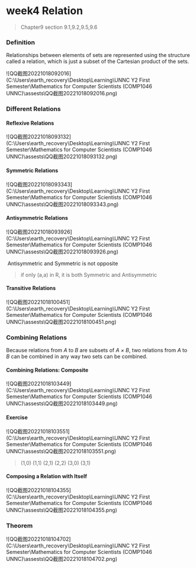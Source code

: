 # week4 Relation

> Chapter9 section 9.1,9.2,9.5,9.6

### Definition

Relationships between elements of sets are represented using the structure called a relation, which is just a subset of the Cartesian product of the sets.

![QQ截图20221018092016](C:\Users\earth_recovery\Desktop\Learning\UNNC Y2 First Semester\Mathematics for Computer Scientists (COMP1046 UNNC)\assests\QQ截图20221018092016.png)

### Different Relations

#### Reflexive Relations

![QQ截图20221018093132](C:\Users\earth_recovery\Desktop\Learning\UNNC Y2 First Semester\Mathematics for Computer Scientists (COMP1046 UNNC)\assests\QQ截图20221018093132.png)

#### Symmetric Relations

![QQ截图20221018093343](C:\Users\earth_recovery\Desktop\Learning\UNNC Y2 First Semester\Mathematics for Computer Scientists (COMP1046 UNNC)\assests\QQ截图20221018093343.png)

#### Antisymmetric Relations

![QQ截图20221018093926](C:\Users\earth_recovery\Desktop\Learning\UNNC Y2 First Semester\Mathematics for Computer Scientists (COMP1046 UNNC)\assests\QQ截图20221018093926.png)

​    Antisymmetric and Symmetric is not opposite

> if only (a,a) in R, it is both Symmetric and Antisymmetric 

#### Transitive Relations

![QQ截图20221018100451](C:\Users\earth_recovery\Desktop\Learning\UNNC Y2 First Semester\Mathematics for Computer Scientists (COMP1046 UNNC)\assests\QQ截图20221018100451.png)

### Combining Relations

Because relations from *A* to *B* are subsets of *A* *×* *B*, two relations from *A* to *B* can be combined in any way two sets can be combined.

#### Combining Relations: Composite

![QQ截图20221018103449](C:\Users\earth_recovery\Desktop\Learning\UNNC Y2 First Semester\Mathematics for Computer Scientists (COMP1046 UNNC)\assests\QQ截图20221018103449.png)

#### Exercise

![QQ截图20221018103551](C:\Users\earth_recovery\Desktop\Learning\UNNC Y2 First Semester\Mathematics for Computer Scientists (COMP1046 UNNC)\assests\QQ截图20221018103551.png)

> (1,0) (1,1) (2,1) (2,2) (3,0) (3,1)

#### Composing a Relation with Itself

![QQ截图20221018104355](C:\Users\earth_recovery\Desktop\Learning\UNNC Y2 First Semester\Mathematics for Computer Scientists (COMP1046 UNNC)\assests\QQ截图20221018104355.png)

### Theorem

![QQ截图20221018104702](C:\Users\earth_recovery\Desktop\Learning\UNNC Y2 First Semester\Mathematics for Computer Scientists (COMP1046 UNNC)\assests\QQ截图20221018104702.png)